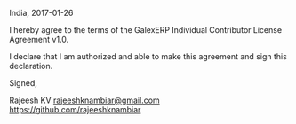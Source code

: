 India, 2017-01-26

I hereby agree to the terms of the GalexERP Individual Contributor License
Agreement v1.0.

I declare that I am authorized and able to make this agreement and sign this
declaration.

Signed,

Rajeesh KV rajeeshknambiar@gmail.com https://github.com/rajeeshknambiar

